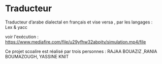 # Traducteur
Traducteur  d’arabe dialectal en français et vise versa , par les langages : Lex &amp; yacc 

voir l'exécution : https://www.mediafire.com/file/u29yfhw32abpjtv/simulation.mp4/file

Ce projet scoalire est réalisé par trois personnes : 
RAJAA BOUAZIZ ,RANIA BOUMAZOUGH, YASSINE KNIT

